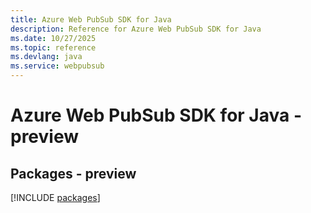 ```yaml
---
title: Azure Web PubSub SDK for Java
description: Reference for Azure Web PubSub SDK for Java
ms.date: 10/27/2025
ms.topic: reference
ms.devlang: java
ms.service: webpubsub
---
```

# Azure Web PubSub SDK for Java - preview
## Packages - preview
[!INCLUDE [packages](web-pubsub-index.md)]